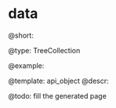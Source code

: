 data
=============

@short: 


@type: TreeCollection

@example: 



@template:	api_object
@descr: 



@todo:
fill the generated page
